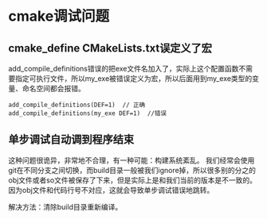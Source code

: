 # cmake调试问题



## cmake_define CMakeLists.txt误定义了宏

add_compile_definitions错误的把exe文件名加入了，实际上这个配置函数不需要指定可执行文件，所以my_exe被错误定义为宏，所以后面用到my_exe类型的变量、命名空间都会报错。

```
add_compile_definitions(DEF=1)  // 正确
add_compile_definitions(my_exe DEF=1)  //错误
```


## 单步调试自动调到程序结束

这种问题很诡异，非常地不合理，有一种可能：构建系统紊乱。
我们经常会使用git在不同分支之间切换，而build目录一般被我们ignore掉，所以很多别的分之的obj文件或者so文件被保存了下来，但是实际上是和我们当前的版本是不一致的。
因为obj文件和代码行号不对应，这就会导致单步调试错误地跳转。

解决方法：清除build目录重新编译。
